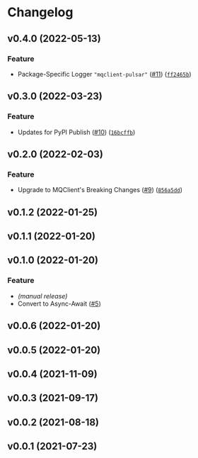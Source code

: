 # Changelog

<!--next-version-placeholder-->

## v0.4.0 (2022-05-13)
### Feature
* Package-Specific Logger `"mqclient-pulsar"` ([#11](https://github.com/WIPACrepo/MQClient-Pulsar/issues/11)) ([`ff2465b`](https://github.com/WIPACrepo/MQClient-Pulsar/commit/ff2465b8823a45c344cb6b225944205c72bec899))

## v0.3.0 (2022-03-23)
### Feature
* Updates for PyPI Publish ([#10](https://github.com/WIPACrepo/MQClient-Pulsar/issues/10)) ([`16bcffb`](https://github.com/WIPACrepo/MQClient-Pulsar/commit/16bcffb54705bc46aa471b5ea3c5cfa31114be6b))

## v0.2.0 (2022-02-03)
### Feature
* Upgrade to MQClient's Breaking Changes ([#9](https://github.com/WIPACrepo/MQClient-Pulsar/issues/9)) ([`856a5dd`](https://github.com/WIPACrepo/MQClient-Pulsar/commit/856a5dd6fceeab2dbdd432c08c6aab545f9d9105))

## v0.1.2 (2022-01-25)


## v0.1.1 (2022-01-20)


## v0.1.0 (2022-01-20)
### Feature
* _(manual release)_
* Convert to Async-Await ([#5](https://github.com/WIPACrepo/MQClient-Pulsar/pull/5))

## v0.0.6 (2022-01-20)


## v0.0.5 (2022-01-20)


## v0.0.4 (2021-11-09)


## v0.0.3 (2021-09-17)


## v0.0.2 (2021-08-18)


## v0.0.1 (2021-07-23)

